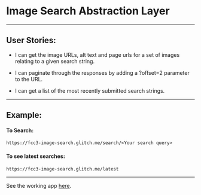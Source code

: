 # Image Search Abstraction Layer

---

## User Stories:

*   I can get the image URLs, alt text and page urls for a set of images relating to a given search string.

*   I can paginate through the responses by adding a ?offset=2 parameter to the URL.

*  I can get a list of the most recently submitted search strings.

---

## Example:

#### To Search: 
`https://fcc3-image-search.glitch.me/search/<Your search query>`

#### To see latest searches:
`https://fcc3-image-search.glitch.me/latest`

---

See the working app [here](https://fcc3-image-search.glitch.me/).